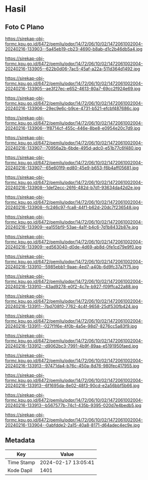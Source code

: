 # Hasil

## Foto C Plano

https://sirekap-obj-formc.kpu.go.id/6472/pemilu/pdpr/14/72/06/10/02/1472061002004-20240216-133903--5a45eb19-cb23-4690-b8ab-d1c2b46db5a4.jpg

https://sirekap-obj-formc.kpu.go.id/6472/pemilu/pdpr/14/72/06/10/02/1472061002004-20240216-133905--622b0d06-7ac5-45af-a22a-511d364d1492.jpg

https://sirekap-obj-formc.kpu.go.id/6472/pemilu/pdpr/14/72/06/10/02/1472061002004-20240216-133905--ae3f27ec-e652-4613-80a7-69cc2f924e69.jpg

https://sirekap-obj-formc.kpu.go.id/6472/pemilu/pdpr/14/72/06/10/02/1472061002004-20240216-133906--29ec9e6c-b9ce-4731-b521-efcbf487686c.jpg

https://sirekap-obj-formc.kpu.go.id/6472/pemilu/pdpr/14/72/06/10/02/1472061002004-20240216-133906--1f8714cf-455c-446e-8be8-e0954e20c7d9.jpg

https://sirekap-obj-formc.kpu.go.id/6472/pemilu/pdpr/14/72/06/10/02/1472061002004-20240216-133907--70956a2b-6bde-495d-adc0-e51b77c6f480.jpg

https://sirekap-obj-formc.kpu.go.id/6472/pemilu/pdpr/14/72/06/10/02/1472061002004-20240216-133907--65e601f9-ed80-45e9-b653-f6b4aff05681.jpg

https://sirekap-obj-formc.kpu.go.id/6472/pemilu/pdpr/14/72/06/10/02/1472061002004-20240216-133908--1def2ecc-26f6-482d-b7d1-93634da42d2e.jpg

https://sirekap-obj-formc.kpu.go.id/6472/pemilu/pdpr/14/72/06/10/02/1472061002004-20240216-133908--fc246c97-fca8-44f1-b62d-20dc7f236548.jpg

https://sirekap-obj-formc.kpu.go.id/6472/pemilu/pdpr/14/72/06/10/02/1472061002004-20240216-133909--ea155bf9-53ae-4a1f-b4c6-7d1b8432b87e.jpg

https://sirekap-obj-formc.kpu.go.id/6472/pemilu/pdpr/14/72/06/10/02/1472061002004-20240216-133909--ed563040-d0de-4d69-ab8d-0fe1cd79e9f0.jpg

https://sirekap-obj-formc.kpu.go.id/6472/pemilu/pdpr/14/72/06/10/02/1472061002004-20240216-133910--5985ebb1-9aae-4ed7-a40b-6d9fc37a7f75.jpg

https://sirekap-obj-formc.kpu.go.id/6472/pemilu/pdpr/14/72/06/10/02/1472061002004-20240216-133910--43ad9278-e0f2-4c7e-b927-f09ffca22a88.jpg

https://sirekap-obj-formc.kpu.go.id/6472/pemilu/pdpr/14/72/06/10/02/1472061002004-20240216-133911--7bd708f0-7762-4c4f-9658-25df530fb424.jpg

https://sirekap-obj-formc.kpu.go.id/6472/pemilu/pdpr/14/72/06/10/02/1472061002004-20240216-133911--027f1f6e-4f0b-4a5e-98d7-8276cc5a83f9.jpg

https://sirekap-obj-formc.kpu.go.id/6472/pemilu/pdpr/14/72/06/10/02/1472061002004-20240216-133912--d9062bc3-7991-4b9f-89aa-e5191950faed.jpg

https://sirekap-obj-formc.kpu.go.id/6472/pemilu/pdpr/14/72/06/10/02/1472061002004-20240216-133913--97471da4-b76c-450a-8d76-980fec417955.jpg

https://sirekap-obj-formc.kpu.go.id/6472/pemilu/pdpr/14/72/06/10/02/1472061002004-20240216-133913--6f1695da-8e02-48f3-90cd-e2a56bbf5b66.jpg

https://sirekap-obj-formc.kpu.go.id/6472/pemilu/pdpr/14/72/06/10/02/1472061002004-20240216-133913--b567577b-74c1-435b-9395-020d7e4bedb5.jpg

https://sirekap-obj-formc.kpu.go.id/6472/pemilu/pdpr/14/72/06/10/02/1472061002004-20240216-133904--0abfdde2-2a15-40a8-8171-d64adec4ec9e.jpg


## Metadata

| Key        | Value               |
| ---------- | ------------------- |
| Time Stamp | 2024-02-17 13:05:41 |
| Kode Dapil | 1401                |



